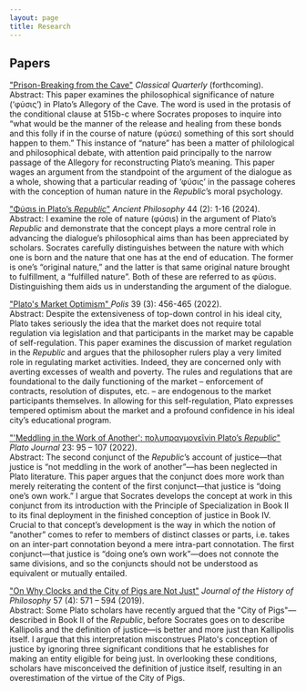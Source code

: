 ```yaml
---
layout: page
title: Research
---
```




## Papers

<a href="https://bkmcdavid.github.io/pdfs/Prison-Breaking from the CaveCQ.docx">"Prison-Breaking from the Cave"</a> <i>Classical Quarterly</i> (forthcoming). <br/>
Abstract: This paper examines the philosophical significance of nature (‘φύσις’) in Plato’s Allegory of the Cave. The word is used in the protasis of the conditional clause at 515b-c where Socrates proposes to inquire into “what would be the manner of the release and healing from these bonds and this folly if in the course of nature (φύσει) something of this sort should happen to them.” This instance of “nature” has been a matter of philological and philosophical debate, with attention paid principally to the narrow passage of the Allegory for reconstructing Plato’s meaning. This paper wages an argument from the standpoint of the argument of the dialogue as a whole, showing that a particular reading of ‘φύσις’ in the passage coheres with the conception of human nature in the <i>Republic</i>’s moral psychology. 

<a href="https://bkmcdavid.github.io/pdfs/APfinal.pdf">"Φύσιs in Plato’s <i>Republic</i>"</a> <i>Ancient Philosophy</i> 44 (2): 1-16 (2024). <br/>
Abstract: I examine the role of nature (φύσιs) in the argument of Plato’s <i>Republic</i> and demonstrate that the concept plays a more central role in advancing the dialogue’s philosophical aims than has been appreciated by scholars. Socrates carefully distinguishes between the nature with which one is born and the nature that one has at the end of education. The former is one’s “original nature,” and the latter is that same original nature brought to fulfillment, a “fulfilled nature”. Both of these are referred to as φύσιs. Distinguishing them aids us in understanding the argument of the dialogue. 

<a href="https://bkmcdavid.github.io/pdfs/MarketOptimismFinalAccepted.pdf">"Plato's Market Optimism" </a> <i>Polis</i> 39 (3): 456-465 (2022). <br/>
Abstract: Despite the extensiveness of top-down control in his ideal city, Plato takes seriously the idea that the market does not require total regulation via legislation and that participants in the market may be capable of self-regulation. This paper examines the discussion of market regulation in the <i>Republic</i> and argues that the philosopher rulers play a very limited role in regulating market activities. Indeed, they are concerned only with averting excesses of wealth and poverty. The rules and regulations that are foundational to the daily functioning of the market – enforcement of contracts, resolution of disputes, etc. – are endogenous to the market participants themselves. In allowing for this self-regulation, Plato expresses tempered optimism about the market and a profound confidence in his ideal city’s educational program. 

<a href="https://impactum-journals.uc.pt/platojournal/article/view/10640/8201">"'Meddling in the Work of Another': πολυπραγμονεῖνin Plato’s <i>Republic</i>"</a> <i>Plato Journal</i> 23: 95 – 107 (2022). <br/>
Abstract: The second conjunct of the <i>Republic</i>’s account of justice—that justice is “not meddling in the work of another”—has been neglected in Plato literature. This paper argues that the conjunct does more work than merely reiterating the content of the first conjunct—that justice is “doing one’s own work.” I argue that Socrates develops the concept at work in this conjunct from its introduction with the Principle of Specialization in Book II to its final deployment in the finished conception of justice in Book IV. Crucial to that concept’s development is the way in which the notion of “another” comes to refer to members of distinct classes or parts, i.e. takes on an inter-part connotation beyond a mere intra-part connotation. The first conjunct—that justice is “doing one’s own work”—does not connote the same divisions, and so the conjuncts should not be understood as equivalent or mutually entailed. 

<a href="https://bkmcdavid.github.io/pdfs/CityofPigsProofs.pdf">"On Why Clocks and the City of Pigs are Not Just"</a> <i>Journal of the History of Philosophy</i> 57 (4): 571 – 594 (2019). <br/>
Abstract: Some Plato scholars have recently argued that the "City of Pigs"—described in Book II of the <i>Republic</i>, before Socrates goes on to describe Kallipolis and the definition of justice—is better and more just than Kallipolis itself. I argue that this interpretation misconstrues Plato's conception of justice by ignoring three significant conditions that he establishes for making an entity eligible for being just. In overlooking these conditions, scholars have misconceived the definition of justice itself, resulting in an overestimation of the virtue of the City of Pigs.




